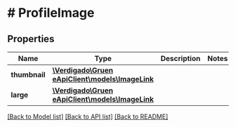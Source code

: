 # # ProfileImage

## Properties

Name | Type | Description | Notes
------------ | ------------- | ------------- | -------------
**thumbnail** | [**\Verdigado\Gruen eApiClient\models\ImageLink**](ImageLink.md) |  |
**large** | [**\Verdigado\Gruen eApiClient\models\ImageLink**](ImageLink.md) |  |

[[Back to Model list]](../../README.md#models) [[Back to API list]](../../README.md#endpoints) [[Back to README]](../../README.md)
